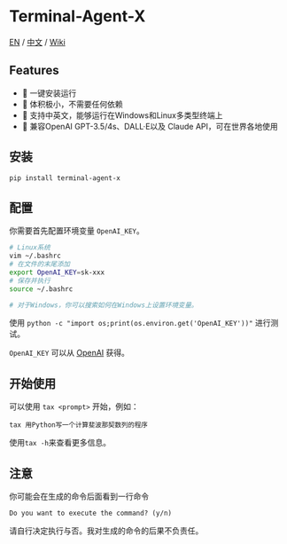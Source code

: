 # Terminal-Agent-X

[EN](README.md) / [中文](https://github.com/LyuLumos/Terminal-Agent-X/blob/main/README_cn.md) / [Wiki](https://github.com/LyuLumos/Terminal-Agent-X/wiki)


## Features

- 👻 一键安装运行
- 🎈 体积极小，不需要任何依赖
- 🐼 支持中英文，能够运行在Windows和Linux多类型终端上
- 🤖 兼容OpenAI GPT-3.5/4s、DALL·E以及 Claude API，可在世界各地使用


## 安装

```bash
pip install terminal-agent-x
```

## 配置

你需要首先配置环境变量 `OpenAI_KEY`。

```bash
# Linux系统
vim ~/.bashrc
# 在文件的末尾添加
export OpenAI_KEY=sk-xxx
# 保存并执行
source ~/.bashrc

# 对于Windows，你可以搜索如何在Windows上设置环境变量。
```

使用 `python -c "import os;print(os.environ.get('OpenAI_KEY'))"` 进行测试。

`OpenAI_KEY` 可以从 [OpenAI](https://platform.openai.com/account/api-keys) 获得。


## 开始使用

可以使用 `tax <prompt>` 开始，例如：

```
tax 用Python写一个计算斐波那契数列的程序
```

使用`tax -h`来查看更多信息。

## 注意

你可能会在生成的命令后面看到一行命令
```
Do you want to execute the command? (y/n)
```
请自行决定执行与否。我对生成的命令的后果不负责任。
